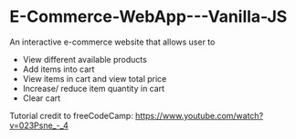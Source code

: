 # E-Commerce-WebApp---Vanilla-JS

An interactive e-commerce website that allows user to 
- View different available products
- Add items into cart
- View items in cart and view total price
- Increase/ reduce item quantity in cart 
- Clear cart 

Tutorial credit to freeCodeCamp: https://www.youtube.com/watch?v=023Psne_-_4
